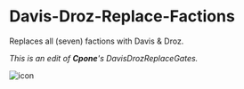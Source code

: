 # Davis-Droz-Replace-Factions
Replaces all (seven) factions with Davis & Droz.

_This is an edit of **Cpone**'s DavisDrozReplaceGates._

![icon](https://user-images.githubusercontent.com/99835765/154850352-2bc968e8-f340-4944-8ef2-1a0dd1ca1a9d.png)
